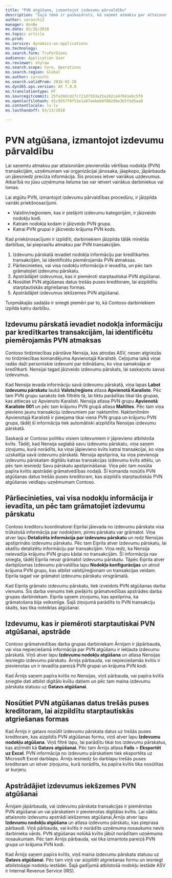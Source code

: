 ```yaml
---
title: "PVN atgūšana, izmantojot izdevumu pārvaldību"
description: "Šajā tēmā ir paskaidrots, kā saņemt atmaksu par attaisnotām pievienotās vērtības nodokļa (PVN) transakcijām."
author: saraschi2
manager: AnnBe
ms.date: 02/26/2018
ms.topic: article
ms.prod: 
ms.service: dynamics-ax-applications
ms.technology: 
ms.search.form: TrvPerDiems
audience: Application User
ms.reviewer: shylaw
ms.search.scope: Core, Operations
ms.search.region: Global
ms.author: saraschi
ms.search.validFrom: 2016-02-28
ms.dyn365.ops.version: AX 7.0.0
ms.translationtype: HT
ms.sourcegitcommit: 25fa39dc81fc721d7593a25a102ce47041ebc5f0
ms.openlocfilehash: d1c9357f8f51e1a87aebeb8f802dbe3b5fdd5aa0
ms.contentlocale: lv-lv
ms.lasthandoff: 03/13/2018

---
```


# <a name="vat-recovery-in-expense-management"></a>PVN atgūšana, izmantojot izdevumu pārvaldību

Lai saņemtu atmaksu par attaisnotām pievienotās vērtības nodokļa (PVN) transakcijām, uzņēmumam vai organizācijai jānosaka, jāapkopo, jāpārbauda un jāiesniedz precīza informācija. Šis process ietver vairākus uzdevumus. Atkarībā no jūsu uzņēmuma lieluma tas var ietvert vairākus darbiniekus vai lomas.

Lai atgūtu PVN, izmantojot izdevumu pārvaldības procedūru, ir jāizpilda vairāki priekšnosacījumi.

- Valstīm/reģioniem, kas ir piešķirti izdevumu kategorijām, ir jāizveido nodokļu kodi.
- Katram nodokļa kodam ir jāizveido PVN grupa.
- Katrai PVN grupai ir jāizveido krājuma PVN kods.

Kad priekšnosacījumi ir izpildīti, darbiniekiem jāizpilda tālāk minētās darbības, lai pieprasītu atmaksu par PVN transakcijām.

1. Izdevumu pārskatā ievadiet nodokļa informāciju par kredītkartes transakcijām, lai identificētu piemērojamās PVN atmaksas.
2. Pārliecinieties, vai visa nodokļu informācija ir ievadīta, un pēc tam grāmatojiet izdevumu pārskatu.
3. Apstrādājiet izdevumus, kas ir piemēroti starptautiskai PVN atgūšanai.
4. Nosūtiet PVN atgūšanas datus trešās puses kreditoram, lai aizpildītu starptautiskās atgriešanas formas.
5. Apstrādājiet izdevumus iekšzemes PVN atgūšanai.

Turpmākajās sadaļās ir sniegti piemēri par to, kā Contoso darbiniekiem izpilda katru darbību.

## <a name="on-an-expense-report-enter-tax-information-about-credit-card-transactions-to-identify-eligible-vat-refunds"></a>Izdevumu pārskatā ievadiet nodokļa informāciju par kredītkartes transakcijām, lai identificētu piemērojamās PVN atmaksas

Contoso tirdzniecības pārstāve Nensija, kas atrodas ASV, nesen atgriezās no tirdzniecības komandējuma Apvienotajā Karalistē. Ceļojuma laikā viņai radās daži personiskie izdevumi par ēdināšanu, ko viņa samaksāja ar kredītkarti. Nensijai tagad jāizveido izdevumu pārskats, lai saskaņotu savus izdevumus.

Kad Nensija ievada informāciju savā izdevumu pārskatā, viņa lapas **Labot izdevumu pārskatu** laukā **Valsts/reģions** atlasa **Apvienotā Karaliste**. Pēc tam PVN grupu saraksts tiek filtrēts tā, lai tiktu parādītas tikai tās grupas, kas attiecas uz Apvienoto Karalisti. Nensija atlasa PVN grupu **Apvienotā Karaliste 001** un pēc tam krājumu PVN grupā atlasa **Maltītes**. Pēc tam viņa pievieno jaunu transakciju izdevumiem par naktsmītni. Naktsmītnēm Apvienotajā Karalistē ir pieejama tikai viena PVN grupa un krājumu PVN grupa, tādēļ šī informācija tiek automātiski aizpildīta Nensijas izdevumu pārskatā.

Saskaņā ar Contoso politiku visiem izdevumiem ir jāpievieno atbilstoša kvīts. Tādēļ, kad Nensija saglabā savu izdevumu pārskatu, viņa saņem ziņojumu, kurā norādīts, ka viņai jāpievieno kvīts katrai transakcijai, ko viņa uzskaitīja savā izdevumu pārskatā. Nensija apstiprina, ka viņa pievienoja izdevumu pārskatam digitālu katras transakcijas izdevumu kvīts attēlu, un pēc tam iesniedz Savu pārskatu apstiprināšanai. Viņa pēc tam nosūta papīra kvītis apstrādei grāmatvedības nodaļā. Šī komanda nosūtīs PVN atgūšanas datus trešās puses kreditoram, kas aizpildīs starptautiskās PVN atgūšanas veidlapu uzņēmumam Contoso.

## <a name="make-sure-that-all-tax-information-is-complete-and-then-post-the-expense-report"></a>Pārliecinieties, vai visa nodokļu informācija ir ievadīta, un pēc tam grāmatojiet izdevumu pārskatu

Contoso kreditoru koordinatorei Eiprilai jāievada no izdevumu pārskata visa trūkstošā informācija par nodokļiem, pirms pārskatu var grāmatot. Viņa atver lapu **Detalizēta informācija par izdevumu pārskatu** un redz Nensijas apstiprināto izdevumu pārskatu. Pēc tam Eiprila atver izdevumu pārskatu, lai skatītu detalizētu informāciju par transakcijām. Viņa redz, ka Nensija neievadīja krājumu PVN grupu kādai no transakcijām. Šī informācija nav sniegta, tādēļ Eiprila nevar grāmatot izdevumu pārskatu. Tāpēc Eiprila atver darbplūsmas Izdevumu pārvaldība lapu **Nodokļa konfigurācijas** un atrod krājuma PVN grupu, kas atbilst valstij/reģionam un transakcijas veidam. Eiprila tagad var grāmatot izdevumu pārskatu virsgrāmatā.

Kad Eiprila grāmato izdevumu pārskatu, tiek izveidots PVN atgūšanas darba vienums. Šis darba vienums tiek piešķirts grāmatvedības apstrādes darba grupas darbiniekam. Eiprila saņem ziņojumu, kas apstiprina, ka grāmatošana bija veiksmīga. Šajā ziņojumā parādīts to PVN transakciju skaits, kas tika noteiktas atgūšanai.

## <a name="process-expenses-that-are-eligible-for-international-vat-recovery"></a>Izdevumu, kas ir piemēroti starptautiskai PVN atgūšanai, apstrāde

Contoso grāmatvedības darba grupas darbiniekam Ārnijam ir jāpārbauda, vai visa nepieciešamā informācija par PVN atgūšanu ir iekļauta izdevumu pārskatā. Viņš atver lapu **Izdevumu nodokļu atgūšana** un atlasa Nensijas iesniegto izdevumu pārskatu. Ārnijs pārbauda, vai nepieciešamās kvītis ir pievienotas un ir ievadīta pareizā PVN grupai un krājuma PVN kodi.

Kad Ārnijs saņem papīra kvītis no Nensijas, viņš pārbauda, vai papīra kvītīs sniegtie dati atbilst digitālo kvīšu datiem un pēc tam maina izdevumu pārskata statusu uz **Gatavs atgūšanai**.

## <a name="send-vat-recovery-data-to-the-third-party-vendor-to-file-international-recovery-returns"></a>Nosūtiet PVN atgūšanas datus trešās puses kreditoram, lai aizpildītu starptautiskās atgriešanas formas

Kad Ārnijs ir gatavs nosūtīt izdevumu pārskata datus uz trešās puses kreditoram, kas aizpildīs PVN atgūšanas formu, viņš atver lapu **Izdevumu nodokļu atgūšana**. Viņš filtrē lapu, lai parādītu tikai tos izdevumu pārskatus, kas atzīmēti kā **Gatavs atgūšanai**. Pēc tam Ārnijs atlasa **Fails** &gt; **Eksportēt uz Excel**. PVN informācija no izdevumu pārskatiem tiek eksportēta uz Microsoft Excel darblapu. Ārnijs iesniedz šo darblapu trešās puses kreditoram un ietver ziņojumu, kurā norādīts, ka papīra kvītis tika nosūtītas ar kurjeru.

## <a name="process-expenses-for-domestic-vat-recovery"></a>Apstrādājiet izdevumus iekšzemes PVN atgūšanai

Ārnijam jāpārbauda, vai izdevumu pārskata transakcijas ir piemērotas PVN atgūšanai un vai pārskatiem ir pievienotas digitālas kvītis. Lai sāktu attaisnoto izdevumu apstrādi iekšzemes atgūšanai,Ārnijs atver lapu **Izdevumu nodokļu atgūšana** un atlasa izdevumu pārskatu, kas pieprasa pārbaudi. Viņš pārbauda, vai kvītīs ir norādīts uzņēmuma nosaukums nevis darbinieka vārds. PVN atgūšanas nolūkā kvītis jābūt norādītam uzņēmuma nosaukumam. Pēc tam Ārnijs pārbauda, vai tika izmantota pareizā PVN grupa un krājuma PVN kodi.

Kad Ārnijs saņem papīra kvītis, viņš maina izdevumu pārskata statusu uz **Gatavs atgūšanai**. Pēc tam viņš var aizpildīt atgriešanas formu un iesniegt atbilstošajai nodokļu iestādei. Šajā gadījumā atbilstošā nodokļu iestāde ASV ir Internal Revenue Service (IRS).

